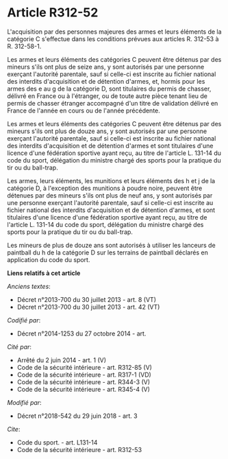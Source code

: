 # Article R312-52

L'acquisition par des personnes majeures des armes et leurs éléments de la catégorie C s'effectue dans les conditions prévues
aux articles R. 312-53 à R. 312-58-1. 

Les armes et leurs éléments des catégories C peuvent être détenus par des mineurs s'ils ont plus de seize ans, y sont
autorisés par une personne exerçant l'autorité parentale, sauf si celle-ci est inscrite au fichier national des interdits
d'acquisition et de détention d'armes, et, hormis pour les armes des e au g de la catégorie D, sont titulaires du permis de
chasser, délivré en France ou à l'étranger, ou de toute autre pièce tenant lieu de permis de chasser étranger accompagné d'un
titre de validation délivré en France de l'année en cours ou de l'année précédente. 

Les armes et leurs éléments des catégories C peuvent être détenus par des mineurs s'ils ont plus de douze ans, y sont
autorisés par une personne exerçant l'autorité parentale, sauf si celle-ci est inscrite au fichier national des interdits
d'acquisition et de détention d'armes et sont titulaires d'une licence d'une fédération sportive ayant reçu, au titre de
l'article L. 131-14 du code du sport, délégation du ministre chargé des sports pour la pratique du tir ou du ball-trap. 

Les armes, leurs éléments, les munitions et leurs éléments des h et j de la catégorie D, à l'exception des munitions à poudre
noire, peuvent être détenues par des mineurs s'ils ont plus de neuf ans, y sont autorisés par une personne exerçant
l'autorité parentale, sauf si celle-ci est inscrite au fichier national des interdits d'acquisition et de détention d'armes,
et sont titulaires d'une licence d'une fédération sportive ayant reçu, au titre de l'article L. 131-14 du code du sport,
délégation du ministre chargé des sports pour la pratique du tir ou du ball-trap. 

Les mineurs de plus de douze ans sont autorisés à utiliser les lanceurs de paintball du h de la catégorie D sur les terrains
de paintball déclarés en application du code du sport.

**Liens relatifs à cet article**

_Anciens textes_:

  - Décret n°2013-700 du 30 juillet 2013 - art. 8 (VT)
  - Décret n°2013-700 du 30 juillet 2013 - art. 42 (VT)

_Codifié par_:

  - Décret n°2014-1253 du 27 octobre 2014 - art.

_Cité par_:

  - Arrêté du 2 juin 2014 - art. 1 (V)
  - Code de la sécurité intérieure - art. R312-85 (V)
  - Code de la sécurité intérieure - art. R317-1 (VD)
  - Code de la sécurité intérieure - art. R344-3 (V)
  - Code de la sécurité intérieure - art. R345-4 (V)

_Modifié par_:

  - Décret n°2018-542 du 29 juin 2018 - art. 3

_Cite_:

  - Code du sport. - art. L131-14
  - Code de la sécurité intérieure - art. R312-53

